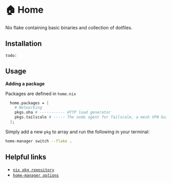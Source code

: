 # 🏠 Home

Nix flake containing basic binaries and collection of dotfiles.

## Installation
`todo:`

## Usage
**Adding a package**

Packages are defined in `home.nix`
```nix
  home.packages = [
    # Networking
    pkgs.oha # ----------- HTTP load generator
    pkgs.tailscale # ----- The node agent for Tailscale, a mesh VPN built on WireGuard
  ];
```
Simply add a new `pkg` to array and run the following in your terminal:
```bash
home-manager switch --flake .
```

## Helpful links
- [`nix pkg repository`](https://search.nixos.org/packages)
- [`home-manager options`](https://home-manager-options.extranix.com/) 
